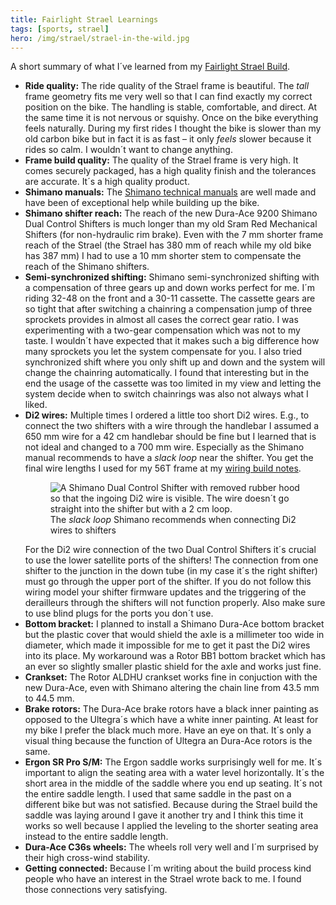 ```yaml
---
title: Fairlight Strael Learnings
tags: [sports, strael]
hero: /img/strael/strael-in-the-wild.jpg
---
```

A short summary of what I´ve learned from my [Fairlight Strael Build](/2022-04-14-fairlight-strael-build-log/).

- **Ride quality:** The ride quality of the Strael frame is beautiful. The *tall* frame geometry fits me very well so that I can find exactly my correct position on the bike. The handling is stable, comfortable, and direct. At the same time it is not nervous or squishy. Once on the bike everything feels naturally. During my first rides I thought the bike is slower than my old carbon bike but in fact it is as fast – it only *feels* slower because it rides so calm. I wouldn´t want to change anything. 
- **Frame build quality:** The quality of the Strael frame is very high. It comes securely packaged, has a high quality finish and the tolerances are accurate. It´s a high quality product. 
- **Shimano manuals:** The [Shimano technical manuals](https://si.shimano.com/#/en/search/Series?name=DURA-ACE%20DI2&generation=R9250&type=ROAD) are well made and have been of exceptional help while building up the bike.
- **Shimano shifter reach:** The reach of the new Dura-Ace 9200 Shimano Dual Control Shifters is much longer than my old Sram Red Mechanical Shifters (for non-hydraulic rim brake). Even with the 7 mm shorter frame reach of the Strael (the Strael has 380 mm of reach while my old bike has 387 mm) I had to use a 10 mm shorter stem to compensate the reach of the Shimano shifters.
- **Semi-synchronized shifting:** Shimano semi-synchronized shifting with a compensation of three gears up and down works perfect for me. I´m riding 32-48 on the front and a 30-11 cassette. The cassette gears are so tight that after switching a chainring a compensation jump of three sprockets provides in almost all cases the correct gear ratio. I was experimenting with a two-gear compensation which was not to my taste. I wouldn´t have expected that it makes such a big difference how many sprockets you let the system compensate for you. I also tried synchronized shift where you only shift up and down and the system will change the chainring automatically. I found that interesting but in the end the usage of the cassette was too limited in my view and letting the system decide when to switch chainrings was also not always what I liked.
- **Di2 wires:** Multiple times I ordered a little too short Di2 wires. E.g., to connect the two shifters with a wire through the handlebar I assumed a 650 mm wire for a 42 cm handlebar should be fine but I learned that is not ideal and changed to a 700 mm wire. Especially as the Shimano manual recommends to have a *slack loop* near the shifter. You get the final wire lengths I used for my 56T frame at my [wiring build notes](/2022-02-27-fairlight-strael-build-notes/#wiring).
  <figure>
  <img src="/img/strael/handlebar-di2-wire.jpg" alt="A Shimano Dual Control Shifter with removed rubber hood so that the ingoing Di2 wire is visible. The wire doesn´t go straight into the shifter but with a 2 cm loop.">
  <figcaption>The <em>slack loop</em> Shimano recommends when connecting Di2 wires to shifters</figcaption>
  </figure>
  For the Di2 wire connection of the two Dual Control Shifters it´s crucial to use the lower satellite ports of the shifters! The connection from one shifter to the junction in the down tube (in my case it´s the right shifter) must go through the upper port of the shifter. If you do not follow this wiring model your shifter firmware updates and the triggering of the derailleurs through the shifters will not function properly. Also make sure to use blind plugs for the ports you don´t use.
- **Bottom bracket:** I planned to install a Shimano Dura-Ace bottom bracket but the plastic cover that would shield the axle is a millimeter too wide in diameter, which made it impossible for me to get it past the Di2 wires into its place. My workaround was a Rotor BB1 bottom bracket which has an ever so slightly smaller plastic shield for the axle and works just fine.
- **Crankset:** The Rotor ALDHU crankset works fine in conjuction with the new Dura-Ace, even with Shimano altering the chain line from 43.5 mm to 44.5 mm.
- **Brake rotors:** The Dura-Ace brake rotors have a black inner painting as opposed to the Ultegra´s which have a white inner painting. At least for my bike I prefer the black much more. Have an eye on that. It´s only a visual thing because the function of Ultegra an Dura-Ace rotors is the same.
- **Ergon SR Pro S/M:** The Ergon saddle works surprisingly well for me. It´s important to align the seating area with a water level horizontally. It´s the short area in the middle of the saddle where you end up seating. It´s not the entire saddle length. I used that same saddle in the past on a different bike but was not satisfied. Because during the Strael build the saddle was laying around I gave it another try and I think this time it works so well because I applied the leveling to the shorter seating area instead to the entire saddle length.
- **Dura-Ace C36s wheels:** The wheels roll very well and I´m surprised by their high cross-wind stability.
- **Getting connected:** Because I´m writing about the build process kind people who have an interest in the Strael wrote back to me. I found those connections very satisfying. 
